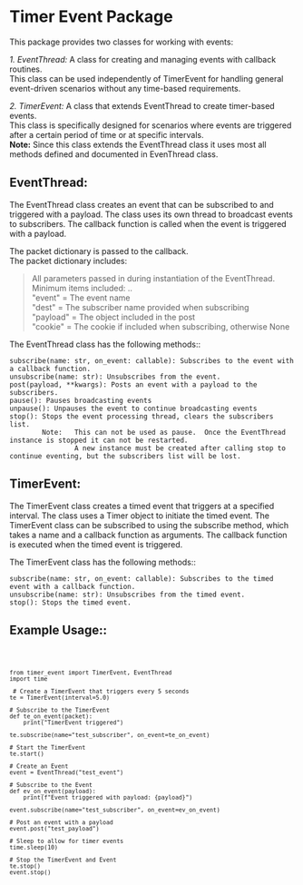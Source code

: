 # Timer Event Package

This package provides two classes for working with events:

*1. EventThread:* A class for creating and managing events with callback routines.\
    This class can be used independently of TimerEvent for handling general event-driven scenarios without any time-based requirements.

*2.  TimerEvent:* A class that extends EventThread to create timer-based events.\
    This class is specifically designed for scenarios where events are triggered after a certain period of time or at specific intervals.\
    **Note:**   Since this class extends the EventThread class it uses most all methods defined and documented in EvenThread class.

## **EventThread:**

The EventThread class creates an event that can be subscribed to and triggered with a payload. The class uses its own thread to broadcast events to subscribers.  The callback function is called when the event is triggered with a payload.

The packet dictionary is passed to the callback.\
The packet dictionary includes:
> All parameters passed in during instantiation of the EventThread.\
> Minimum items included: ..\
    "event" =   The event name\
    "dest"  =   The subscriber name provided when subscribing\
    "payload" = The object included in the post\
    "cookie" =  The cookie if included when subscribing, otherwise None

The EventThread class has the following methods::

    subscribe(name: str, on_event: callable): Subscribes to the event with a callback function.
    unsubscribe(name: str): Unsubscribes from the event.
    post(payload, **kwargs): Posts an event with a payload to the subscribers.
    pause(): Pauses broadcasting events
    unpause(): Unpauses the event to continue broadcasting events
    stop(): Stops the event processing thread, clears the subscribers list.
            Note:   This can not be used as pause.  Once the EventThread instance is stopped it can not be restarted.
                    A new instance must be created after calling stop to continue eventing, but the subscribers list will be lost.

 ## **TimerEvent:**

The TimerEvent class creates a timed event that triggers at a specified interval. The class uses a Timer object to initiate the timed event. The TimerEvent class can be subscribed to using the subscribe method, which takes a name and a callback function as arguments. The callback function is executed when the timed event is triggered.

The  TimerEvent class has the following methods::

    subscribe(name: str, on_event: callable): Subscribes to the timed event with a callback function.
    unsubscribe(name: str): Unsubscribes from the timed event.
    stop(): Stops the timed event.

 ## Example Usage::
<code>

    from timer_event import TimerEvent, EventThread
    import time

     # Create a TimerEvent that triggers every 5 seconds
    te = TimerEvent(interval=5.0)

    # Subscribe to the TimerEvent
    def te_on_event(packet):
        print("TimerEvent triggered")

    te.subscribe(name="test_subscriber", on_event=te_on_event)

    # Start the TimerEvent
    te.start()

    # Create an Event
    event = EventThread("test_event")

    # Subscribe to the Event
    def ev_on_event(payload):
        print(f"Event triggered with payload: {payload}")

    event.subscribe(name="test_subscriber", on_event=ev_on_event)

    # Post an event with a payload
    event.post("test_payload")

    # Sleep to allow for timer events
    time.sleep(10)

    # Stop the TimerEvent and Event
    te.stop()
    event.stop()
</code>
